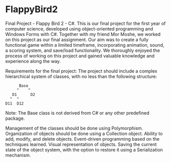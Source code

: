 # FlappyBird2
Final Project - Flappy Bird 2 - C#.
This is our final project for the first year of computer science, developed using object-oriented programming and Windows Forms with C#.
Together with my friend Mor Moshe, we worked on this project as our final assignment.
Our aim was to create a fully functional game within a limited timeframe, incorporating animation, sound, a scoring system, and save/load functionality.
We thoroughly enjoyed the process of working on this project and gained valuable knowledge and experience along the way.

Requirements for the final project:
The project should include a complex hierarchical system of classes, with no less than the following structure:

          Base
         ^    ^
       D1      D2
      ^  ^
    D11  D12
 
Note: The Base class is not derived from C# or any other predefined package.

Management of the classes should be done using Polymorphism.
Organization of objects should be done using a Collection object.
Ability to add, modify, and delete objects.
Event-driven programming based on the techniques learned.
Visual representation of objects.
Saving the current state of the object system, with the option to restore it using a Serialization mechanism.
